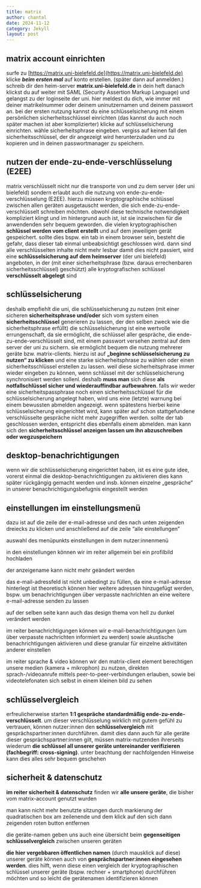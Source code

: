 ```yaml
---
title: matrix
author: chantal
date: 2024-11-12
category: Jekyll
layout: post
---
```

## matrix account einrichten

surfe zu [https://matrix.uni-bielefeld.de](https://matrix.uni-bielefeld.de)
klicke ***beim ersten mal*** auf konto erstellen.
(später dann auf anmelden.)
schreib dir den heim-server **matrix.uni-bielefeld.de** in dein heft
danach klickst du auf weiter mit SAML (Security Assertion Markup Language) und gelangst zu der loginseite der uni. hier meldest du dich, wie immer mit deiner matrikelnummer oder deinem uninutzernamen und deinem passwort an.
bei der ersten nutzung kannst du eine schlüsselsicherung mit einem persönlichen sicherheitsschlüssel einrichten (das kannst du auch noch später machen ist aber komplizierter)
klicke auf schlüsselsicherung einrichten. wähle sicherheitsphrase eingeben. vergiss auf keinen fall den sicherheitsschlüssel, der dir angezeigt wird herunterzuladen und zu kopieren und in deinen passwortmanager zu speichern.

## nutzen der ende-zu-ende-verschlüsselung (E2EE)

matrix verschlüsselt nicht nur die transporte von und zu dem server (der uni bielefeld) sondern erlaubt auch die nutzung von ende-zu-ende-verschlüsselung (E2EE).
hierzu müssen kryptographische schlüssel zwischen allen geräten ausgetauscht werden, die sich ende-zu-ende-verschlüsselt schreiben möchten. obwohl diese technische notwendigkeit kompliziert klingt und im hintergrund auch ist, ist sie inzwischen für die anwendenden sehr bequem geworden. 
die vielen kryptographischen **schlüssel werden vom client erstellt** und auf dem jeweiligen gerät gespeichert.
sollte dies bspw. ein tab in einem browser sein, besteht die gefahr, dass dieser tab einmal unbeabsichtigt geschlossen wird. dann sind alle verschlüsselten inhalte nicht mehr lesbar
damit dies nicht passiert, wird eine **schlüsselsicherung auf dem heimserver** (der uni bielefeld) angeboten, in der (mit einer sicherheitsphrase (bzw. daraus errechenbaren sicherheitsschlüssel) geschützt) alle kryptografischen schlüssel **verschlüsselt abgelegt** sind

## schlüsselsicherung

deshalb empfiehlt die uni, die schlüsselsicherung zu nutzen (mit einer sicheren **sicherheitsphrase und/oder** sich vom system einen **sicherheitsschlüssel** generieren zu lassen, der den selben zweck wie die sicherheitsphrase erfüllt)
die schlüsselsicherung ist eine wertvolle errungenschaft, da sie ermöglicht, die schlüssel aller gespräche, die ende-zu-ende-verschlüsselt sind, mit einem passwort versehen zentral auf dem server der uni zu sichern. sie ermöglicht bequem die nutzung mehrerer geräte bzw. matrix-clients.
hierzu ist auf **„beginne schlüsselsicherung zu nutzen“ zu klicken** und eine starke sicherheitsphrase zu wählen oder einen sicherheitsschlüssel erstellen zu lassen. weil diese sicherheitsphrase immer wieder eingeben zu können, wenn schlüssel mit der schlüsselsicherung synchronisiert werden sollenl. deshalb **muss man** sich diese **als notfallschlüssel sicher und wiederauffindbar aufbewahren**.
falls wir weder eine sicherheitspassphrase noch einen sicherheitsschlüssel für die schlüsselsicherung angelegt haben, wird uns eine (letzte) warnung bei einem bewussten abmelden angezeigt. wenn spätestens hierbei keine schlüsselsicherung eingerichtet wird, kann später auf schon stattgefundene verschlüsselte gespräche nicht mehr zugegriffen werden. sollte der tab geschlossen werden, entspricht dies ebenfalls einem abmelden.
man kann sich den **sicherheitsschlüssel anzeigen lassen um ihn abzuschreiben oder wegzuspeichern**

## desktop-benachrichtigungen

wenn wir die schlüsselsicherung eingerichtet haben, ist es eine gute idee, vorerst einmal die desktop-benachrichtigungen zu aktivieren
dies kann später rückgängig gemacht werden und insb. können einzelne „gespräche“ in unserer benachrichtigungsbefugnis eingestellt werden

## einstellungen im einstellungsmenü

dazu ist auf die zeile der e-mail-adresse und des nach unten zeigenden dreiecks zu klicken und anschließend auf die zeile “alle einstellungen”

auswahl des menüpunkts einstellungen in dem nutzer:innenmenü

in den einstellungen können wir im reiter allgemein bei ein profilbild hochladen

der anzeigename kann nicht mehr geändert werden

das e-mail-adressfeld ist nicht unbedingt zu füllen, da eine e-mail-adresse hinterlegt ist
theoretisch können hier weitere adressen hinzugefügt werden, bspw. um benachrichtigungen über verpasste nachrichten an eine weitere e-mail-adresse senden zu lassen

auf der selben seite kann auch das design thema von hell zu dunkel verändert werden

im reiter benachrichtigungen können wir e-mail-benachrichtigungen (um über verpasste nachrichten informiert zu werden) sowie akustische benachrichtigungen aktivieren und diese granular für einzelne aktivitäten anderer einstellen

im reiter sprache & video können wir den matrix-client element berechtigen unsere medien (kamera + mikrophon) zu nutzen, direkten sprach-/videoanrufe mittels peer-to-peer-verbindungen erlauben, sowie bei videotelefonaten sich selbst in einem kleinen bild zu sehen

## schlüsselvergleich

erfreulicherweise starten **1:1 gespräche standardmäßig ende-zu-ende-verschlüsselt**. um dieser verschlüsselung wirklich mit gutem gefühl zu vertrauen, können nutzer:innen den **schlüsselvergleich** mit gesprächspartner:innen durchführen. damit dies dann auch für alle geräte dieser gesprächspartner:innen gilt, müssen matrix-nutzenden ihrerseits wiederum **die schlüssel all unserer geräte untereinander verifizieren (fachbegriff: cross-signing)**. unter beachtung der nachfolgenden Hinweise kann dies alles sehr bequem geschehen


## sicherheit & datenschutz

**im reiter sicherheit & datenschutz** finden wir **alle unsere geräte**, die bisher vom matrix-account genutzt wurden

man kann nicht mehr benutzte sitzungen durch markierung der quadratischen box am zeilenende und dem klick auf den sich dann zeigenden roten button entfernen


die geräte-namen geben uns auch eine übersicht beim **gegenseitigen schlüsselvergleich** zwischen unseren geräten

**die hier vergebbaren öffentlichen namen** (durch mausklick auf diese) unserer geräte können auch von **gesprächspartner:innen eingesehen werden**. dies hilft, wenn diese einen vergleich der kryptographischen schlüssel unserer geräte (bspw. rechner + smartphone) durchführen möchten und so leicht die gerätenamen identifizieren können
